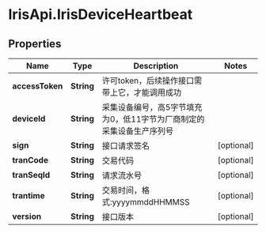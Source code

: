 # IrisApi.IrisDeviceHeartbeat

## Properties
Name | Type | Description | Notes
------------ | ------------- | ------------- | -------------
**accessToken** | **String** | 许可token，后续操作接口需带上它，才能调用成功 | 
**deviceId** | **String** | 采集设备编号，高5字节填充为0，低11字节为厂商制定的采集设备生产序列号 | 
**sign** | **String** | 接口请求签名 | [optional] 
**tranCode** | **String** | 交易代码 | [optional] 
**tranSeqId** | **String** | 请求流水号 | [optional] 
**trantime** | **String** | 交易时间，格式:yyyymmddHHMMSS | [optional] 
**version** | **String** | 接口版本  | [optional] 


